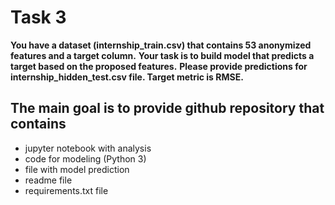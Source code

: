 # Task 3

**You have a dataset (internship_train.csv) that contains 53 anonymized features and a target column.**
**Your task is to build model that predicts a target based on the proposed features.**
**Please provide predictions for internship_hidden_test.csv file. Target metric is RMSE.**

## The main goal is to provide github repository that contains
- jupyter notebook with analysis
-	code for modeling (Python 3)
-	file with model prediction
-	readme file
-	requirements.txt file



